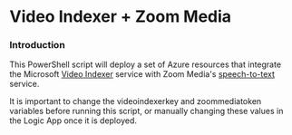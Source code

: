 # Video Indexer + Zoom Media

### Introduction
This PowerShell script will deploy a set of Azure resources that integrate the Microsoft [Video Indexer](https://www.videoindexer.ai/) service with Zoom Media's [speech-to-text](https://www.zoom-media.nl/en/speech-to-text/) service.

It is important to change the videoindexerkey and zoommediatoken variables before running this script, or manually changing these values in the Logic App once it is deployed.